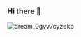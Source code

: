 ### Hi there 👋

![dream_0gvv7cyz6kb](https://user-images.githubusercontent.com/106008224/217943897-8b586eb3-faf6-482e-ae3f-cd169e297975.jpg)

<!--
**adriancelistorres/adriancelistorres** is a ✨ _special_ ✨ repository because its `README.md` (this file) appears on your GitHub profile.

Here are some ideas to get you started:

- 🔭 I’m currently working on ...
- 🌱 I’m currently learning ...
- 👯 I’m looking to collaborate on ...
- 🤔 I’m looking for help with ...
- 💬 Ask me about ...
- 📫 How to reach me: ...
- 😄 Pronouns: ...
- ⚡ Fun fact: ...
-->
